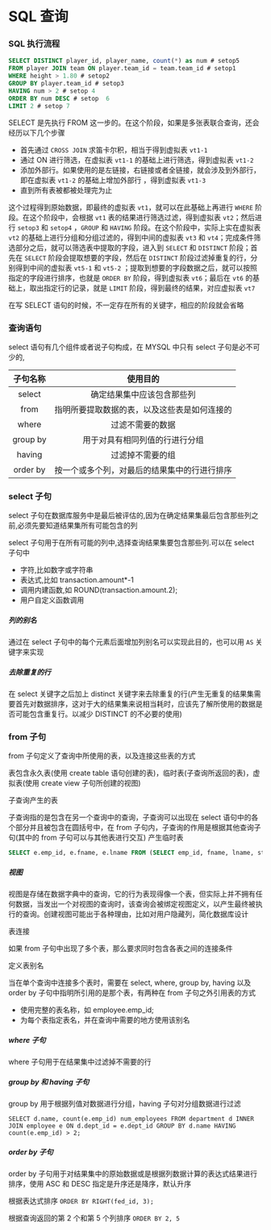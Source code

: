 # SQL 查询

### SQL 执行流程

```sql
SELECT DISTINCT player_id, player_name, count(*) as num # setop5
FROM player JOIN team ON player.team_id = team.team_id # setop1
WHERE height > 1.80 # setop2
GROUP BY player.team_id # setop3
HAVING num > 2 # setop 4
ORDER BY num DESC # setop  6
LIMIT 2 # setop 7
```

SELECT 是先执行 FROM 这一步的。在这个阶段，如果是多张表联合查询，还会经历以下几个步骤

* 首先通过 `CROSS JOIN` 求笛卡尔积，相当于得到虚拟表 `vt1-1`
* 通过 ON 进行筛选，在虚拟表 `vt1-1` 的基础上进行筛选，得到虚拟表 `vt1-2`
* 添加外部行。如果使用的是左链接，右链接或者全链接，就会涉及到外部行，即在虚拟表 `vt1-2` 的基础上增加外部行 ，得到虚拟表 `vt1-3`
* 直到所有表被都被处理完为止

这个过程得到原始数据，即最终的虚拟表 `vt1`，就可以在此基础上再进行 `WHERE` 阶段。在这个阶段中，会根据 `vt1` 表的结果进行筛选过滤，得到虚拟表 `vt2`；然后进行 `setop3` 和 `setop4` ，`GROUP` 和 `HAVING` 阶段。在这个阶段中，实际上实在虚拟表 `vt2` 的基础上进行分组和分组过滤的，得到中间的虚拟表 `vt3` 和 `vt4`；完成条件筛选部分之后，就可以筛选表中提取的字段，进入到 `SELECT` 和 `DISTINCT` 阶段；首先在 `SELECT` 阶段会提取想要的字段，然后在 `DISTINCT` 阶段过滤掉重复的行，分别得到中间的虚拟表 `vt5-1` 和 `vt5-2` ；提取到想要的字段数据之后，就可以按照指定的字段进行排序，也就是 `ORDER BY` 阶段，得到虚拟表 `vt6`；最后在 `vt6` 的基础上，取出指定行的记录，就是 `LIMIT` 阶段，得到最终的结果，对应虚拟表 `vt7`

在写 SELECT 语句的时候，不一定存在所有的关键字，相应的阶段就会省略

### 查询语句

select 语句有几个组件或者说子句构成，在 MYSQL 中只有 select 子句是必不可少的,

| 子句名称 |                   使用目的                   |
| :------: | :------------------------------------------: |
|  select  |          确定结果集中应该包含那些列          |
|   from   | 指明所要提取数据的表，以及这些表是如何连接的 |
|  where   |               过滤不需要的数据               |
| group by |        用于对具有相同列值的行进行分组        |
|  having  |               过滤掉不需要的组               |
| order by | 按一个或多个列，对最后的结果集中的行进行排序 |

### select 子句

select 子句在数据库服务中是最后被评估的,因为在确定结果集最后包含那些列之前,必须先要知道结果集所有可能包含的列

select 子句用于在所有可能的列中,选择查询结果集要包含那些列.可以在 select 子句中

* 字符,比如数字或字符串
* 表达式,比如 transaction.amount*-1
* 调用内建函数,如 ROUND(transaction.amount.2);
* 用户自定义函数调用

##### 列的别名

通过在 select 子句中的每个元素后面增加列别名可以实现此目的，也可以用 `AS` 关键字来实现

##### 去除重复的行

在 select 关键字之后加上 distinct 关键字来去除重复的行(产生无重复的结果集需要首先对数据排序，这对于大的结果集来说相当耗时，应该先了解所使用的数据是否可能包含重复行。以减少 DISTINCT 的不必要的使用)

### from 子句

from 子句定义了查询中所使用的表，以及连接这些表的方式

表包含永久表(使用 create table 语句创建的表)，临时表(子查询所返回的表)，虚拟表(使用 create view 子句所创建的视图)

子查询产生的表

子查询指的是包含在另一个查询中的查询，子查询可以出现在 select 语句中的各个部分并且被包含在圆括号中，在 from 子句内，子查询的作用是根据其他查询子句(其中的 from 子句可以与其他表进行交互) 产生临时表

```sql
SELECT e.emp_id, e.fname, e.lname FROM (SELECT emp_id, fname, lname, start_date, title FROM employee) e;
```

 ##### 视图

视图是存储在数据字典中的查询，它的行为表现得像一个表，但实际上并不拥有任何数据，当发出一个对视图的查询时，该查询会被绑定视图定义，以产生最终被执行的查询。创建视图可能出于各种理由，比如对用户隐藏列，简化数据库设计

表连接

如果 from 子句中出现了多个表，那么要求同时包含各表之间的连接条件

定义表别名

当在单个查询中连接多个表时，需要在 select, where, group by, having 以及 order by 子句中指明所引用的是那个表，有两种在 from 子句之外引用表的方式

* 使用完整的表名称，如 employee.emp_id;
* 为每个表指定表名，并在查询中需要的地方使用该别名

##### where 子句

where 子句用于在结果集中过滤掉不需要的行

##### group by 和 having 子句

group by 用于根据列值对数据进行分组，having 子句对分组数据进行过滤

```mysql
SELECT d.name, count(e.emp_id) num_employees FROM department d INNER JOIN employee e ON d.dept_id = e.dept_id GROUP BY d.name HAVING count(e.emp_id) > 2;
```

##### order by 子句

order by 子句用于对结果集中的原始数据或是根据列数据计算的表达式结果进行排序，使用 ASC 和 DESC 指定是升序还是降序，默认升序

根据表达式排序 `ORDER BY RIGHT(fed_id, 3);` 

根据查询返回的第 2 个和第 5 个列排序 `ORDER BY 2, 5`

